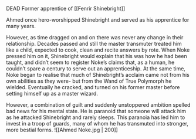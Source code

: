 DEAD
Former apprentice of [[Fenrir Shinebright]]

Ahmed once hero-worshipped Shinebright and served as his apprentice for many years.

However, as time dragged on and on there was never any change in their relationship. Decades passed and still the master transmuter treated him like a child, expected to cook, clean and recite answers by rote. When Noke pressed him on it, Shinebright would explain that his was how he had been taught, and didn’t seem to register Noke’s claims that, as a human, he couldn’t spare a century to serve out an apprenticeship. At the same time, Noke began to realise that much of Shinebright’s acclaim came not from his own abilities  as they were- but from the Wand of True Polymorph he wielded.
Eventually he cracked, and turned on his former master before setting himself up as a master wizard.

However, a combination of guilt and suddenly unstoppered ambition spelled bad news for his mental state. He is paranoid that someone will attack him as he attacked Shinebright and rarely sleeps. This paranoia has led him to invest in a troop of guards, many of whom he has transmuted into stronger, more bestial forms.
![[Ahmed Noke.jpg | 200]]